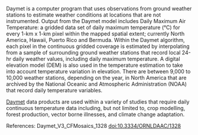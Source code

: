 Daymet is a computer program that uses observations from ground weather stations to estimate weather conditions at locations that are not instrumented. Output from the Daymet model includes Daily Maximum Air Temperature: a gridded data set of daily maximum temperature (℃) for every 1-km x 1-km pixel within the mapped spatial extent; currently North America, Hawaii, Puerto Rico and Bermuda. Within the Daymet algorithm, each pixel in the continuous gridded coverage is estimated by interpolating from a sample of surrounding ground weather stations that record local 24-hr daily weather values, including daily maximum temperature. A digital elevation model (DEM) is also used in the temperature estimation to take into account temperature variation in elevation.  There are between 9,000 to 10,000 weather stations, depending on the year, in North America that are archived by the National Oceanic and Atmospheric Administration (NOAA) that record daily temperature variables.

[Daymet](https://daymet.ornl.gov/) data products are used within a variety of studies that require daily continuous temperature data including, but not limited to, crop modelling, forest production, vector borne illnesses, and climate change adaptation.

References: Daymet_V3_CFMosaics_1328 [doi:10.3334/ORNLDAAC/1328](https://doi.org/10.3334/ORNLDAAC/1328)
